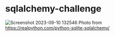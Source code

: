# sqlalchemy-challenge
![Screenshot 2023-09-10 132546](https://github.com/dthomas0424/sqlalchemy-challenge/assets/135156232/60418b8a-573d-4ea2-a84f-98cc0f9a7f17)
Photo from https://realpython.com/python-sqlite-sqlalchemy/
